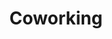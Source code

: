 ---
title: "Coworking"
htmlTitle: "BTF/<em>Patent Pending</em>"
description: "Patent Pending is a community space by Build the Future for creators. We believe that ideas flourish in environments that foster human connection, good conversation, and creative play. Patent Pending is a place where all three come together. We host co-working sessions on the first Thursday of every month from 7-10pm on campus.

Whether you’re hacking away on a side project or drafting a newsletter, you can work on it here alongside other Berkeley students once a month. We’ll have food, drinks, and activities to help you connect with both your work and each other."
layout: community
dark: true
---